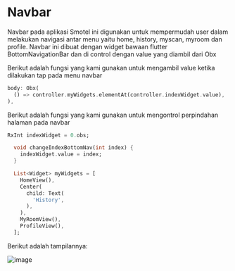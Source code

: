 # Navbar
Navbar pada aplikasi Smotel ini digunakan untuk mempermudah user dalam melakukan navigasi antar menu yaitu home, history, myscan, myroom dan profile. Navbar ini dibuat dengan widget bawaan flutter BottomNavigationBar dan di control dengan value yang diambil dari Obx

Berikut adalah fungsi yang kami gunakan untuk mengambil value ketika dilakukan tap pada menu navbar
```dart
body: Obx(
  () => controller.myWidgets.elementAt(controller.indexWidget.value),
),
```

Berikut adalah fungsi yang kami gunakan untuk mengontrol perpindahan halaman pada navbar
```dart
RxInt indexWidget = 0.obs;

  void changeIndexBottomNav(int index) {
    indexWidget.value = index;
  }

  List<Widget> myWidgets = [
    HomeView(),
    Center(
      child: Text(
        'History',
      ),
    ),
    MyRoomView(),
    ProfileView(),
  ];
```

Berikut adalah tampilannya:

![image](https://user-images.githubusercontent.com/57904667/144219656-08c198b5-2404-4e4c-a277-9a422e29b958.png)
